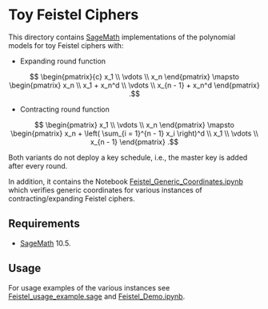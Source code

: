 # Toy Feistel Ciphers
This directory contains [SageMath](https://www.sagemath.org/) implementations of the polynomial models for toy Feistel ciphers with:
- Expanding round function
```math
    \begin{pmatrix}{c}
        x_1 \\ 
        \vdots \\ 
        x_n
    \end{pmatrix}
    \mapsto
    \begin{pmatrix}
        x_n \\
        x_1 + x_n^d \\
        \vdots \\
        x_{n - 1} + x_n^d 
    \end{pmatrix}
    .
```
- Contracting round function
```math
    \begin{pmatrix}
        x_1 \\ 
        \vdots \\ 
        x_n
    \end{pmatrix}
    \mapsto
    \begin{pmatrix}
        x_n + \left( \sum_{i = 1}^{n - 1} x_i \right)^d \\
        x_1 \\
        \vdots \\
        x_{n - 1}
    \end{pmatrix}
    .
```

Both variants do not deploy a key schedule, i.e., the master key is added after every round.

In addition, it contains the Notebook [Feistel_Generic_Coordinates.ipynb](./Feistel_Generic_Coordinates.ipynb) which verifies generic coordinates for various instances of contracting/expanding Feistel ciphers.

## Requirements
- [SageMath](https://www.sagemath.org/) 10.5.

## Usage
For usage examples of the various instances see [Feistel_usage_example.sage](./Feistel_usage_example.sage) and [Feistel_Demo.ipynb](./Feistel_Demo.ipynb).
